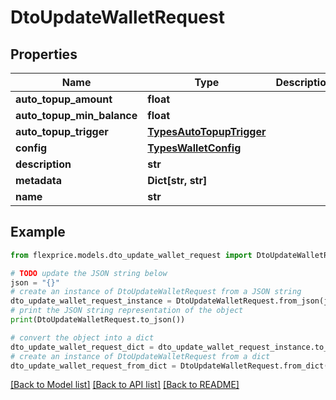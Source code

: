 # DtoUpdateWalletRequest


## Properties

Name | Type | Description | Notes
------------ | ------------- | ------------- | -------------
**auto_topup_amount** | **float** |  | [optional] 
**auto_topup_min_balance** | **float** |  | [optional] 
**auto_topup_trigger** | [**TypesAutoTopupTrigger**](TypesAutoTopupTrigger.md) |  | [optional] 
**config** | [**TypesWalletConfig**](TypesWalletConfig.md) |  | [optional] 
**description** | **str** |  | [optional] 
**metadata** | **Dict[str, str]** |  | [optional] 
**name** | **str** |  | [optional] 

## Example

```python
from flexprice.models.dto_update_wallet_request import DtoUpdateWalletRequest

# TODO update the JSON string below
json = "{}"
# create an instance of DtoUpdateWalletRequest from a JSON string
dto_update_wallet_request_instance = DtoUpdateWalletRequest.from_json(json)
# print the JSON string representation of the object
print(DtoUpdateWalletRequest.to_json())

# convert the object into a dict
dto_update_wallet_request_dict = dto_update_wallet_request_instance.to_dict()
# create an instance of DtoUpdateWalletRequest from a dict
dto_update_wallet_request_from_dict = DtoUpdateWalletRequest.from_dict(dto_update_wallet_request_dict)
```
[[Back to Model list]](../README.md#documentation-for-models) [[Back to API list]](../README.md#documentation-for-api-endpoints) [[Back to README]](../README.md)


